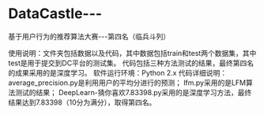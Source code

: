 # DataCastle---
基于用户行为的推荐算法大赛---第四名（临兵斗列）

使用说明：文件夹包括数据以及代码，其中数据包括train和test两个数据集，其中test是用于提交到DC平台的测试集。
代码包括三种方法测试的结果，最终第四名的成果采用的是深度学习。
软件运行环境：Python 2.x
代码详细说明：average_precision.py是利用用户的平均分进行的预测；
lfm.py采用的是LFM算法测试的结果；
DeepLearn-猜你喜欢7.83398.py采用的是深度学习方法，最终结果达到7.83398（10分为满分），取得第四名。
